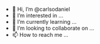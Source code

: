 - 👋 Hi, I’m @carlsodaniel
- 👀 I’m interested in ...
- 🌱 I’m currently learning ...
- 💞️ I’m looking to collaborate on ...
- 📫 How to reach me ...

<!---

O dia da consciência negra surgiu na segunda metade dos anos 1970, sua primeira comemoração se deu por um grupo de 12 negros que se reunia no Clube Náutico Marcílio Dias, na cidade de Porto Alegre. O clube foi o único na cidade a ceder um espaço ao grupo, os outros clubes não permitiam que afrodescendentes frequentassem seus espaços.

A data do 20 de novembro marca a morte de Zumbi dos Palmares, assassinado por tropas coloniais brasileiras em 1695 e líder do Quilombo dos Palmares, que resistiu por 95 anos na Serra da Barriga em Alagoas.

A ideia de comemorar o dia da consciência negra em tal data nasceu das conversas entre quatro universitários gaúchos: Oliveira Silveira, Vilar Nunes, Ilmo da Silva e Antônio Carlos Côrtes.

O grupo questionava a outra data que se colocava na posição de representar a luta das pessoas negras, que era 13 de maio, dia em que foi assinada a Lei Áurea pela princesa Isabel em 1888.

A mudança de data, para os universitários gaúchos,  representava uma escolha que partia genuinamente deles e não da oficialidade. Nesse sentido, representava, também, um ato de consciência. Na época, no entanto, a ditadura militar estava em seu auge no Brasil. O AI-5 já havia sido institucionalizado e os processos de censura cresciam vertiginosamente.

Em ocasião de uma publicação de uma nota no jornal local intitulada “Zumbi - A homenagem dos negros do teatro”, o grupo foi intimado a comparecer à Polícia Federal. Eles haviam sido confundidos com uma organização chamada VAR-Palmares. No fim das contas, após apresentarem uma série de esclarecimentos, eles foram liberados. A partir desse momento, contudo, a data ganhou repercussão nacional.
O Dia da Consciência Negra representou e representa um grande marco no movimento negro. Um dos motivos disso é o fato de ter mudado de data para o dia do assassinato de um herói negro, que deu sua vida pela luta do seu povo. Isso força a memória coletiva a se lembrar de figuras negras fizeram história e que são frequentemente esquecidas.

“Quando eles propõem essa data, mais do que uma alternativa, estão propondo a ideia de liberdade conquistada. Isso marca o movimento negro contemporâneo no Brasil em manifestações importantes, como a marcha pelo aniversário de 300 anos de Zumbi, que aconteceu em 1995″, explica o pesquisador Deivison Campos, que estuda o movimento negro e a história do Grupo Palmares.

Ao prestar homenagem a Zumbi, a população negra fortalece as referências e mitos da cultura histórica e da trajetória negra no Brasil.

A data também estimula o fortalecimento da unidade do movimento negro, que em 1988, junto com outros movimentos sociais, logrou uma representação constitucional, com medidas que, de certa forma, promovem reparações históricas, como a lei de preconceito de raça ou cor (nº 7.716, de janeiro de 1989).

Plataforma Redigir

Tema de Redação: [E7X] MODELO ENEM - CULTURA NEGRA E IDENTIDADE BRASILEIRA  | Plataforma Redigir





















